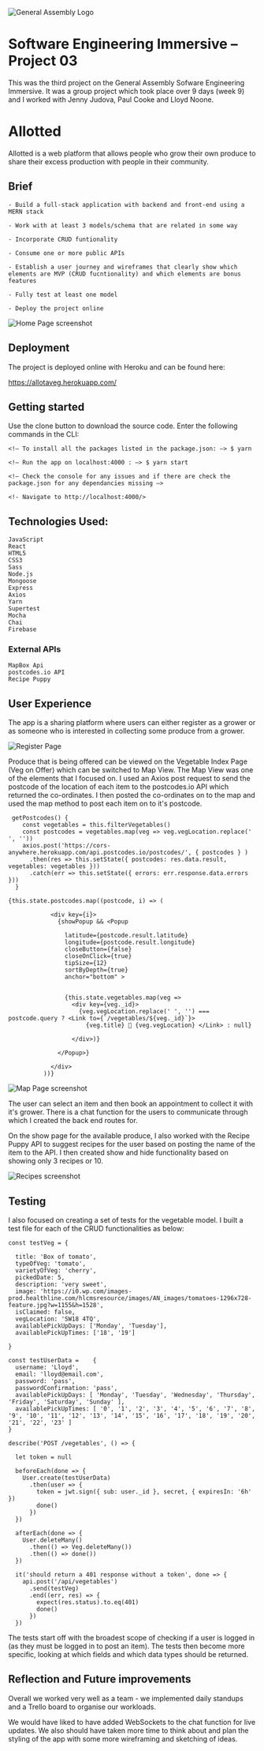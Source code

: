![General Assembly Logo](/src/assets/ga-logo.png)

# Software Engineering Immersive – Project 03

This was the third project on the General Assembly Sofware Engineering Immersive. It was a group project which took place over 9 days (week 9) and I worked with Jenny Judova, Paul Cooke and Lloyd Noone. 

# Allotted

Allotted is a web platform that allows people who grow their own produce to share their excess production with people in their community. 

## Brief


    - Build a full-stack application with backend and front-end using a MERN stack

    - Work with at least 3 models/schema that are related in some way 

    - Incorporate CRUD funtionality 

    - Consume one or more public APIs

    - Establish a user journey and wireframes that clearly show which elements are MVP (CRUD fucntionality) and which elements are bonus features

    - Fully test at least one model 

    - Deploy the project online 



![Home Page screenshot](/src/assets/home-page.png)


## Deployment 

The project is deployed online with Heroku and can be found here:

https://allotaveg.herokuapp.com/

## Getting started

Use the clone button to download the source code. Enter the following commands in the CLI: 

```
<!— To install all the packages listed in the package.json: —> $ yarn 

<!— Run the app on localhost:4000 : —> $ yarn start 

<!— Check the console for any issues and if there are check the package.json for any dependancies missing —>

<!- Navigate to http://localhost:4000/>
```
## Technologies Used:

    JavaScript
    React
    HTML5
    CSS3
    Sass
    Node.js
    Mongoose
    Express
    Axios
    Yarn
    Supertest
    Mocha
    Chai
    Firebase

### External APIs

    MapBox Api
    postcodes.io API
    Recipe Puppy

## User Experience 

The app is a sharing platform where users can either register as a grower or as someone who is interested in collecting some produce from a grower.

![Register Page](/src/assets/register-form.png)

Produce that is being offered can be viewed on the Vegetable Index Page (Veg on Offer) which can be switched to Map View. The Map View was one of the elements that I focused on. I used an Axios post request to send the postcode of the location of each item to the postcodes.io API which returned the co-ordinates. I then posted the co-ordinates on to the map and used the map method to post each item on to it's postcode.  


```
 getPostcodes() {
    const vegetables = this.filterVegetables()
    const postcodes = vegetables.map(veg => veg.vegLocation.replace(' ', ''))
    axios.post('https://cors-anywhere.herokuapp.com/api.postcodes.io/postcodes/', { postcodes } )
      .then(res => this.setState({ postcodes: res.data.result, vegetables: vegetables }))
      .catch(err => this.setState({ errors: err.response.data.errors }))
  }
  ```

  ```
  {this.state.postcodes.map((postcode, i) => (

              <div key={i}>
                {showPopup && <Popup

                  latitude={postcode.result.latitude}
                  longitude={postcode.result.longitude}
                  closeButton={false}
                  closeOnClick={true}
                  tipSize={12}
                  sortByDepth={true}
                  anchor="bottom" >


                  {this.state.vegetables.map(veg =>
                    <div key={veg._id}>
                      {veg.vegLocation.replace(' ', '') === postcode.query ? <Link to={`/vegetables/${veg._id}`}>
                        {veg.title} 🥕 {veg.vegLocation} </Link> : null}

                    </div>)}

                </Popup>}

              </div>
            ))} 
```

![Map Page screenshot](/src/assets/map-page.png)


The user can select an item and then book an appointment to collect it with it's grower. There is a chat function for the users to communicate through which I created the back end routes for.

On the show page for the available produce, I also worked with the Recipe Puppy API to suggest recipes for the user based on posting the name of the item to the API. I then created show and hide functionality based on showing only 3 recipes or 10. 

![Recipes screenshot](/src/assets/recipes.png)

## Testing

I also focused on creating a set of tests for the vegetable model. I built a test file for each of the CRUD functionalities as below: 

```
const testVeg = {
  
  title: 'Box of tomato',
  typeOfVeg: 'tomato',
  varietyOfVeg: 'cherry',
  pickedDate: 5,
  description: 'very sweet',
  image: 'https://i0.wp.com/images-prod.healthline.com/hlcmsresource/images/AN_images/tomatoes-1296x728-feature.jpg?w=1155&h=1528',
  isClaimed: false,
  vegLocation: 'SW18 4TQ',
  availablePickUpDays: ['Monday', 'Tuesday'],
  availablePickUpTimes: ['18', '19']
  
}

const testUserData =    {
  username: 'Lloyd',
  email: 'lloyd@email.com',
  password: 'pass',
  passwordConfirmation: 'pass',
  availablePickUpDays: [ 'Monday', 'Tuesday', 'Wednesday', 'Thursday', 'Friday', 'Saturday', 'Sunday' ], 
  availablePickUpTimes: [ '0', '1', '2', '3', '4', '5', '6', '7', '8', '9', '10', '11', '12', '13', '14', '15', '16', '17', '18', '19', '20', '21', '22', '23' ]
}

describe('POST /vegetables', () => {

  let token = null 

  beforeEach(done => {
    User.create(testUserData)
      .then(user => {
        token = jwt.sign({ sub: user._id }, secret, { expiresIn: '6h' })
        done()
      })
  })

  afterEach(done => {
    User.deleteMany()
      .then(() => Veg.deleteMany())
      .then(() => done())
  })

  it('should return a 401 response without a token', done => {
    api.post('/api/vegetables')
      .send(testVeg)
      .end((err, res) => {
        expect(res.status).to.eq(401)
        done()
      })
  })
```

The tests start off with the broadest scope of checking if a user is logged in (as they must be logged in to post an item). The tests then become more specific, looking at which fields and which data types should be returned.

## Reflection and Future improvements 

Overall we worked very well as a team - we implemented daily standups and a Trello board to organise our workloads. 

We would have liked to have added WebSockets to the chat function for live updates. We also should have taken more time to think about and plan the styling of the app with some more wireframing and sketching of ideas. 